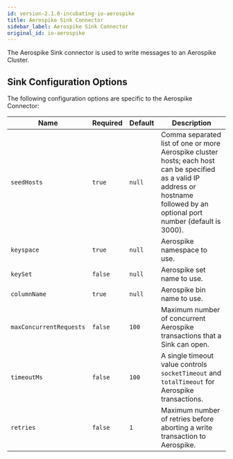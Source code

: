 ```yaml
---
id: version-2.1.0-incubating-io-aerospike
title: Aerospike Sink Connector
sidebar_label: Aerospike Sink Connector
original_id: io-aerospike
---
```


The Aerospike Sink connector is used to write messages to an Aerospike Cluster.

## Sink Configuration Options

The following configuration options are specific to the Aerospike Connector:

| Name | Required | Default | Description |
|------|----------|---------|-------------|
| `seedHosts` | `true` | `null` | Comma separated list of one or more Aerospike cluster hosts; each host can be specified as a valid IP address or hostname followed by an optional port number (default is 3000). | 
| `keyspace` | `true` | `null` | Aerospike namespace to use. |
| `keySet` | `false` | `null` | Aerospike set name to use. |
| `columnName` | `true` | `null` | Aerospike bin name to use. |
| `maxConcurrentRequests` | `false` | `100` | Maximum number of concurrent Aerospike transactions that a Sink can open. |
| `timeoutMs` | `false` | `100` | A single timeout value controls `socketTimeout` and `totalTimeout` for Aerospike transactions.  |
| `retries` | `false` | `1` | Maximum number of retries before aborting a write transaction to Aerospike. |
